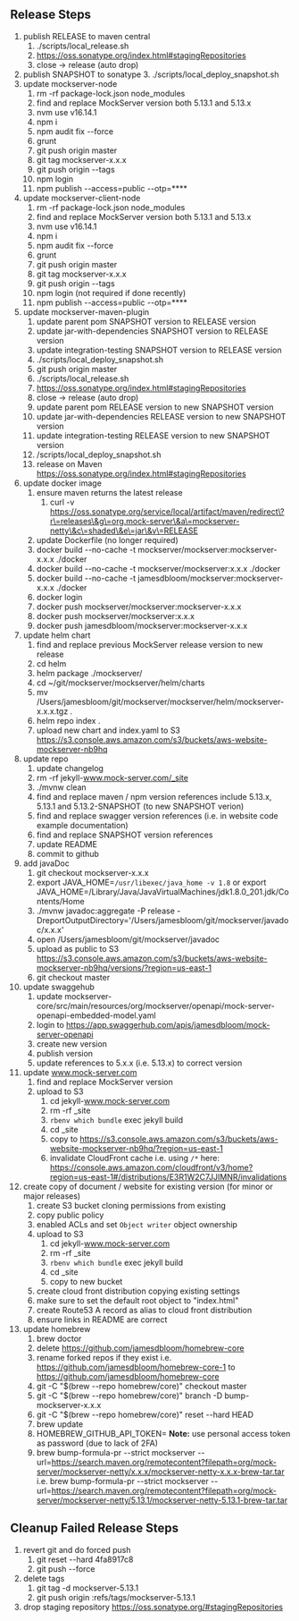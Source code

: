 ## Release Steps

1. publish RELEASE to maven central
    1. ./scripts/local_release.sh
    2. https://oss.sonatype.org/index.html#stagingRepositories
    3. close -> release (auto drop)
2. publish SNAPSHOT to sonatype
    3. ./scripts/local_deploy_snapshot.sh
3. update mockserver-node
    1. rm -rf package-lock.json node_modules
    2. find and replace MockServer version both 5.13.1 and 5.13.x
    3. nvm use v16.14.1
    4. npm i
    5. npm audit fix --force
    6. grunt
    7. git push origin master
    8. git tag mockserver-x.x.x
    9. git push origin --tags
    10. npm login
    11. npm publish --access=public --otp=****
4. update mockserver-client-node
    1. rm -rf package-lock.json node_modules
    2. find and replace MockServer version both 5.13.1 and 5.13.x
    3. nvm use v16.14.1
    4. npm i
    5. npm audit fix --force
    6. grunt
    7. git push origin master
    8. git tag mockserver-x.x.x
    9. git push origin --tags
    10. npm login (not required if done recently)
    11. npm publish --access=public --otp=****
5. update mockserver-maven-plugin
    1. update parent pom SNAPSHOT version to RELEASE version
    2. update jar-with-dependencies SNAPSHOT version to RELEASE version
    3. update integration-testing SNAPSHOT version to RELEASE version
    4. ./scripts/local_deploy_snapshot.sh
    5. git push origin master
    6. ./scripts/local_release.sh
    7. https://oss.sonatype.org/index.html#stagingRepositories
    8. close -> release (auto drop)
    9. update parent pom RELEASE version to new SNAPSHOT version
    10. update jar-with-dependencies RELEASE version to new SNAPSHOT version
    11. update integration-testing RELEASE version to new SNAPSHOT version
    12. /scripts/local_deploy_snapshot.sh
    13. release on Maven https://oss.sonatype.org/index.html#stagingRepositories
6. update docker image
    1. ensure maven returns the latest release
        1. curl -v https://oss.sonatype.org/service/local/artifact/maven/redirect\?r\=releases\&g\=org.mock-server\&a\=mockserver-netty\&c\=shaded\&e\=jar\&v\=RELEASE
    2. update Dockerfile (no longer required)
    3. docker build --no-cache -t mockserver/mockserver:mockserver-x.x.x ./docker
    4. docker build --no-cache -t mockserver/mockserver:x.x.x ./docker
    5. docker build --no-cache -t jamesdbloom/mockserver:mockserver-x.x.x ./docker
    6. docker login
    7. docker push mockserver/mockserver:mockserver-x.x.x
    8. docker push mockserver/mockserver:x.x.x
    9. docker push jamesdbloom/mockserver:mockserver-x.x.x
7. update helm chart
    1. find and replace previous MockServer release version to new release
    2. cd helm
    3. helm package ./mockserver/
    4. cd ~/git/mockserver/mockserver/helm/charts
    5. mv /Users/jamesbloom/git/mockserver/mockserver/helm/mockserver-x.x.x.tgz .
    6. helm repo index .
    7. upload new chart and index.yaml to S3 https://s3.console.aws.amazon.com/s3/buckets/aws-website-mockserver-nb9hq
8. update repo
    1. update changelog
    2. rm -rf jekyll-www.mock-server.com/_site
    3. ./mvnw clean
    4. find and replace maven / npm version references include 5.13.x, 5.13.1 and 5.13.2-SNAPSHOT (to new SNAPSHOT verion) 
    5. find and replace swagger version references (i.e. in website code example documentation)
    6. find and replace SNAPSHOT version references
    7. update README
    8. commit to github
9. add javaDoc
   1. git checkout mockserver-x.x.x
   2. export JAVA_HOME=`/usr/libexec/java_home -v 1.8` or export JAVA_HOME=/Library/Java/JavaVirtualMachines/jdk1.8.0_201.jdk/Contents/Home
   3. ./mvnw javadoc:aggregate -P release -DreportOutputDirectory='/Users/jamesbloom/git/mockserver/javadoc/x.x.x'
   4. open /Users/jamesbloom/git/mockserver/javadoc
   5. upload as public to S3 https://s3.console.aws.amazon.com/s3/buckets/aws-website-mockserver-nb9hq/versions/?region=us-east-1
   6. git checkout master
10. update swaggehub
    1. update mockserver-core/src/main/resources/org/mockserver/openapi/mock-server-openapi-embedded-model.yaml
    2. login to https://app.swaggerhub.com/apis/jamesdbloom/mock-server-openapi
    3. create new version
    4. publish version
    5. update references to 5.x.x (i.e. 5.13.x) to correct version
11. update www.mock-server.com
    1. find and replace MockServer version
    2. upload to S3
        1. cd jekyll-www.mock-server.com
        2. rm -rf _site
        3. `rbenv which bundle` exec jekyll build
        4. cd _site
        5. copy to https://s3.console.aws.amazon.com/s3/buckets/aws-website-mockserver-nb9hq/?region=us-east-1
        6. invalidate CloudFront cache i.e. using `/*` here: https://console.aws.amazon.com/cloudfront/v3/home?region=us-east-1#/distributions/E3R1W2C7JJIMNR/invalidations
12. create copy of document / website for existing version (for minor or major releases)
    1. create S3 bucket cloning permissions from existing
    2. copy public policy
    3. enabled ACLs and set `Object writer` object ownership
    4. upload to S3
        1. cd jekyll-www.mock-server.com
        2. rm -rf _site
        3. `rbenv which bundle` exec jekyll build
        4. cd _site
        5. copy to new bucket
    5. create cloud front distribution copying existing settings
    6. make sure to set the default root object to "index.html"
    7. create Route53 A record as alias to cloud front distribution
    8. ensure links in README are correct
13. update homebrew
    1. brew doctor
    2. delete https://github.com/jamesdbloom/homebrew-core
    3. rename forked repos if they exist i.e. https://github.com/jamesdbloom/homebrew-core-1 to https://github.com/jamesdbloom/homebrew-core
    4. git -C "$(brew --repo homebrew/core)" checkout master
    5. git -C "$(brew --repo homebrew/core)" branch -D bump-mockserver-x.x.x
    6. git -C "$(brew --repo homebrew/core)" reset --hard HEAD
    7. brew update
    8. HOMEBREW_GITHUB_API_TOKEN=<token value> **Note:** use personal access token as password (due to lack of 2FA)
    9. brew bump-formula-pr --strict mockserver --url=https://search.maven.org/remotecontent?filepath=org/mock-server/mockserver-netty/x.x.x/mockserver-netty-x.x.x-brew-tar.tar
       i.e. brew bump-formula-pr --strict mockserver --url=https://search.maven.org/remotecontent?filepath=org/mock-server/mockserver-netty/5.13.1/mockserver-netty-5.13.1-brew-tar.tar

## Cleanup Failed Release Steps

1. revert git and do forced push
   1. git reset --hard 4fa8917c8
   2. git push --force
2. delete tags
   1. git tag -d mockserver-5.13.1
   2. git push origin :refs/tags/mockserver-5.13.1
3. drop staging repository https://oss.sonatype.org/#stagingRepositories